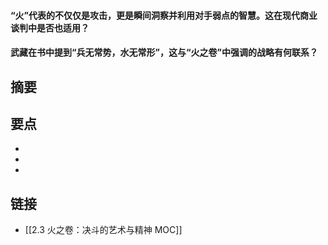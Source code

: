#### “火”代表的不仅仅是攻击，更是瞬间洞察并利用对手弱点的智慧。这在现代商业谈判中是否也适用？


#### 武藏在书中提到“兵无常势，水无常形”，这与“火之卷”中强调的战略有何联系？


## 摘要


## 要点

- 
- 
- 

## 链接

- [[2.3 火之卷：决斗的艺术与精神 MOC]]
